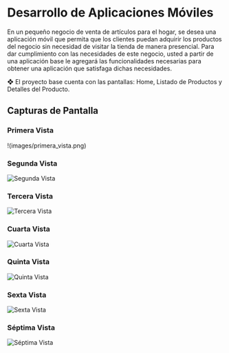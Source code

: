 # Desarrollo de Aplicaciones Móviles

En un pequeño negocio de venta de artículos para el hogar, se
desea una aplicación móvil que permita que
los clientes puedan adquirir los productos del negocio sin necesidad
de visitar la tienda de manera presencial.
Para dar cumplimiento con las necesidades de este negocio, usted a
partir de una aplicación base le agregará las funcionalidades
necesarias para obtener una aplicación que satisfaga dichas necesidades.

❖ El proyecto base cuenta con las pantallas: Home, Listado de
Productos y Detalles del Producto.

## Capturas de Pantalla

### Primera Vista
!(images/primera_vista.png)

### Segunda Vista
![Segunda Vista](images/segunda_vista.png)

### Tercera Vista
![Tercera Vista](images/tercera_vista.png)

### Cuarta Vista
![Cuarta Vista](assets/images/cuarta.png)

### Quinta Vista
![Quinta Vista](images/quinta.png)

### Sexta Vista
![Sexta Vista](images/sexta.png)

### Séptima Vista
![Séptima Vista](images/septima.png)
